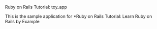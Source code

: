 Ruby on Rails Tutorial: toy_app

This is the sample application for *Ruby on Rails Tutorial: Learn Ruby on Rails by Example
